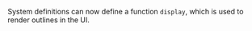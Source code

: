 System definitions can now define a function `display`, which is used to render outlines in the UI.

